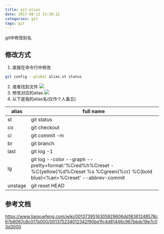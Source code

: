 ```yaml
---
title: git-alias
date: 2017-08-13 23:39:12
categories: git
tags: git
---
```

git中修改别名
<!--more-->
## 修改方式
1. 直接在命令行中修改
``` bash
git config --global alias.st status
```
2. 或者找到文件
![](http://ou7k0sem6.bkt.clouddn.com/git-alias.png)
3. 修改对应的alias
![](http://ou7k0sem6.bkt.clouddn.com/git-alias2.png)
4. 以下是我的alias名(仅作个人备忘)

|  alias  |                                                                full name                                                                |
| ------- | --------------------------------------------------------------------------------------------------------------------------------------- |
| st      | git status                                                                                                                              |
| co      | git checkout                                                                                                                            |
| ci      | git commit -m                                                                                                                           |
| br      | git branch                                                                                                                              |
| last    | git log -1                                                                                                                              |
| lg      | git log --color --graph --pretty=format:'%Cred%h%Creset -%C(yellow)%d%Creset %s %Cgreen(%cr) %C(bold blue)<%an>%Creset' --abbrev-commit |
| unstage | git reset HEAD                                                                                                                          |
## 参考文档
https://www.liaoxuefeng.com/wiki/0013739516305929606dd18361248578c67b8067c8c017b000/001375234012342f90be1fc4d81446c967bbdc19e7c03d3000
